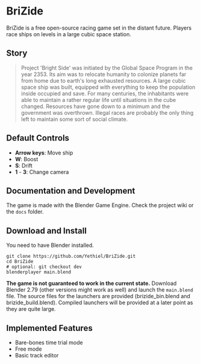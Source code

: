 # BriZide

BriZide is a free open-source racing game set in the distant future.
Players race ships on levels in a large cubic space station.

## Story

> Project 'Bright Side' was initiated by the Global Space Program in the year 2353. Its aim was to relocate humanity to colonize planets far from home due to earth's long exhausted resources. A large cubic space ship was built, equipped with everything to keep the population inside occupied and save. For many centuries, the inhabitants were able to maintain a rather regular life until situations in the cube changed. Resources have gone down to a minimum and the government was overthrown. Illegal races are probably the only thing left to maintain some sort of social climate.

## Default Controls

+ **Arrow keys**: Move ship
+ **W**: Boost
+ **S**: Drift
+ **1** - **3**: Change camera

## Documentation and Development
The game is made with the Blender Game Engine.
Check the project wiki or the `docs` folder.

## Download and Install

You need to have Blender installed.

```
git clone https://github.com/Yethiel/BriZide.git
cd BriZide
# optional: git checkout dev
blenderplayer main.blend
```

**The game is not guaranteed to work in the current state.**
Download Blender 2.79 (other versions might work as well) and launch the `main.blend` file.
The source files for the launchers are provided (brizide_bin.blend and brizide_build.blend).
Compiled launchers will be provided at a later point as they are quite large.

## Implemented Features
+ Bare-bones time trial mode
+ Free mode
+ Basic track editor
